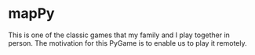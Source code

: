 # mapPy
This is one of the classic games that my family and I play together in person. The motivation for this PyGame is to enable us to play it remotely.

